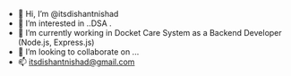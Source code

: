 - 👋 Hi, I’m @itsdishantnishad
- 👀 I’m interested in ..DSA .
- 🌱 I’m currently working in Docket Care System as a Backend Developer (Node.js, Express.js) 
- 💞️ I’m looking to collaborate on ...
- 📫 itsdishantnishad@gmail.com

<!---
itsdishantnishad/itsdishantnishad is a ✨ special ✨ repository because its `README.md` (this file) appears on your GitHub profile.
You can click the Preview link to take a look at your changes.
--->
